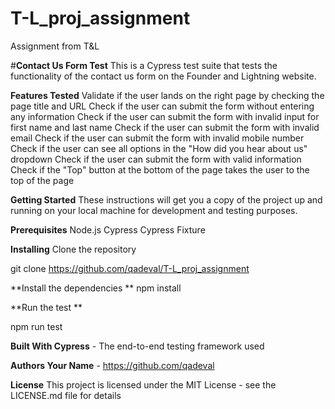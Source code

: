 # T-L_proj_assignment
Assignment from T&amp;L

#**Contact Us Form Test**
This is a Cypress test suite that tests the functionality of the contact us form on the Founder and Lightning website.

**Features Tested**
Validate if the user lands on the right page by checking the page title and URL
Check if the user can submit the form without entering any information
Check if the user can submit the form with invalid input for first name and last name
Check if the user can submit the form with invalid email
Check if the user can submit the form with invalid mobile number
Check if the user can see all options in the "How did you hear about us" dropdown
Check if the user can submit the form with valid information
Check if the "Top" button at the bottom of the page takes the user to the top of the page

**Getting Started**
These instructions will get you a copy of the project up and running on your local machine for development and testing purposes.

**Prerequisites**
Node.js
Cypress
Cypress Fixture

**Installing**
Clone the repository

git clone https://github.com/qadeval/T-L_proj_assignment

**Install the dependencies
**
npm install


**Run the test
**

npm run test

**Built With
Cypress** - The end-to-end testing framework used


**Authors
Your Name** - https://github.com/qadeval

**License**
This project is licensed under the MIT License - see the LICENSE.md file for details









